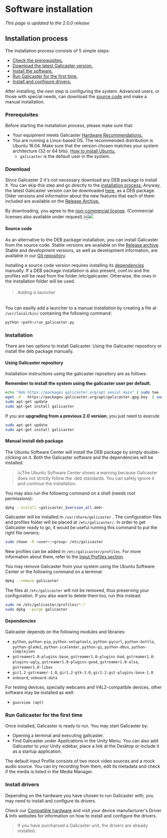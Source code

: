 Software installation
=====================

*This page is updated to the 2.0.0 release*

Installation process
--------------------
The installation process consists of 5 simple steps:

* [Check the prerequisites.](#prerequisites)
* [Download the latest Galicaster version.](#download)
* [Install the software.](#installation)
* [Run Galicaster for the first time.](#run-galicaster-for-the-first-time)
* [Install and configure drivers.](#install-drivers)

After installing, the next step is configuring the system.
Advanced users, or those with special needs, can download the [source code](https://github.com/teltek/Galicaster) and make a manual installation.

### Prerequisites
Before starting the installation process, please make sure that:

* Your equipment meets Galicaster [Hardware Recommendations.](HardwareRecommendations.md)
* You are running a Linux-based OS. The recommended distribution is Ubuntu 16.04. Make sure that the version chosen matches your system architecture (32 or 64 bits). [How to install Ubuntu.](SoftwareInstallation/InstallingUbuntu.md)
  * `galicaster` is the default user in the system.

### Download
Since Galicaster 2 it's not necessary download any DEB package to install it. You can skip this step and go directly to the [installation process.](#installation) Anyway, the latest Galicaster version can be downloaded [here](http://webfiler.teltek.es/webfiler/galicaster/galicaster_2.0.0_all.deb), as a DEB package. Older versions and information about the new features that each of them included are available on the [Release Archive.](SoftwareInstallation/ReleaseArchive.md)

By downloading, you agree to the [non-commercial license](http://creativecommons.org/licenses/by-nc-sa/3.0/). (Commercial licenses also available under request) ￼![](http://i.creativecommons.org/l/by-nc-sa/3.0/80x15.png)

#### Source code
As an alternative to the DEB package installation, you can install Galicaster from the source code. Stable versions are available on the [Release archive](). Stable and development versions, as well as development information, are available in our [Git repository](http://github.com/teltek/Galicaster).

Installing a source code version requires installing its [dependencies](#dependencies) manually.
If a DEB package installation is also present, conf.ini and the profiles will be read from the folder /etc/galicaster. Otherwise, the ones in the installation folder will be used.

> ###### Adding a launcher
You can easilly add a launcher to a manual installation by creating a file at `/usr/local/bin/` containing the following command:
```bash
python <path>/run_galicaster.py
```

### Installation
There are two options to install Galicaster. Using the Galicaster repository or install the deb package manually.
#### Using Galicaster repository
Installation instructions using the galicaster repository are as follows:

**Remember to install the system using the galicaster user per default.**  
```bash
echo "deb https://packages.galicaster.org/apt xenial main" | sudo tee --append /etc/apt/sources.list.d/galicaster.list
wget -O - https://packages.galicaster.org/apt/galicaster.gpg.key  | sudo apt-key add -
sudo apt-get update
sudo apt-get install galicaster
```
If you are **upgrading from a previous 2.0 version**, you just need to execute
```bash
sudo apt-get update
sudo apt-get install galicaster
```

#### Manual install deb package
The Ubuntu Software Center  will install the DEB package by simply double-clicking on it. Both the Galicaster software and the dependencies will be installed.

> ￼The Ubuntu Software Center shows a warning because Galicaster does not strictly follow the .deb standards. You can safely ignore it and continue the installation.

You may also run the following command on a shell (needs root permissions):

```bash
dpkg --install <galicaster_$version_all.deb>
```
Galicaster will be installed in `/usr/share/galicaster` . The configuration files and profiles folder will be placed at `/etc/galicaster/`. In order to get Galicaster ready to go, it would be useful running this command to put the right file owners:
```bash
sudo chown -R <user>:<group> /etc/galicaster
```
New profiles can be added in `/etc/galicaster/profiles`. For more information about them, refer to the [Input Profiles section](GalicasterConfiguration/InputProfiles.md).

You may remove Galicaster from your system using the Ubuntu Software Center or the following command on a terminal:
```bash
dpkg --remove galicaster
```
The files at `/etc/galicaster` will not be removed, thus preserving your configuration. If you also want to delete them too, run this instead:

```bash
sudo rm /etc/galicaster/profiles/*.*
sudo dpkg --purge galicaster
```
#### Dependencies

Galicaster depends on the following modules and libraries:

* `python`, `python-pip`, `python-setuptools`, `python-pycurl`, `python-bottle`, `python-glade2`, `python-icalendar`, `python-gi`, `python-dbus`, `python-simplejson`
* `gstreamer1.0-plugins-base`, `gstreamer1.0-plugins-bad`, `gstreamer1.0-plugins-ugly`, `gstreamer1.0-plugins-good`, `gstreamer1.0-alsa`, `gstreamer1.0-libav`
* `gir1.2-gstreamer-1.0`, `gir1.2-gtk-3.0`, `gir1.2-gst-plugins-base-1.0`
* `onboard`, `onboard-data`

For testing devices, specially webcams and V4L2-compatible devices, other software may be installed as well:

* `guvcview (apt)`

### Run Galicaster for the first time
Once installed, Galicaster is ready to run. You may start Galicaster by:

* Opening a terminal and executing galicaster.
* Find Galicaster under Applications in the Unity Menu.
You can also add Galicaster to your Unity sidebar, place a link at the Desktop or include it as a startup application.

The default input Profile consists of two mock video sources and a mock audio source. You can try recording from them, edit its metadata and check if the media is listed in the Media Manager.


### Install drivers
Depending on the hardware you have chosen to run Galicaster with, you may need to install and configure its drivers.

Check our [Compatible hardware](HardwareRecommendations/CompatibleHardware.md) and visit your device manufacturer's Driver & Info websites for information on how to install and configure the drivers.

> If you have purcharsed a Galicaster unit, the drivers are already installed.
